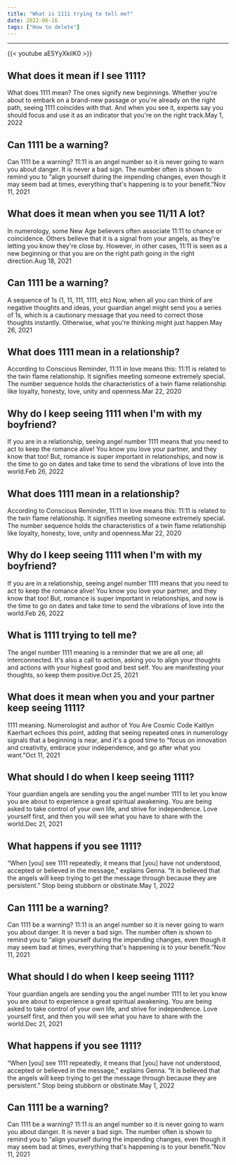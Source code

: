```yaml
---
title: "What is 1111 trying to tell me?"
date: 2022-06-16
tags: ["How to delete"]
---
```


---
{{< youtube aE5YyXkiIK0 >}}
## What does it mean if I see 1111?
What does 1111 mean? The ones signify new beginnings. Whether you're about to embark on a brand-new passage or you're already on the right path, seeing 1111 coincides with that. And when you see it, experts say you should focus and use it as an indicator that you're on the right track.May 1, 2022

## Can 1111 be a warning?
Can 1111 be a warning? 11:11 is an angel number so it is never going to warn you about danger. It is never a bad sign. The number often is shown to remind you to “align yourself during the impending changes, even though it may seem bad at times, everything that's happening is to your benefit.”Nov 11, 2021

## What does it mean when you see 11/11 A lot?
In numerology, some New Age believers often associate 11:11 to chance or coincidence. Others believe that it is a signal from your angels, as they're letting you know they're close by. However, in other cases, 11:11 is seen as a new beginning or that you are on the right path going in the right direction.Aug 18, 2021

## Can 1111 be a warning?
A sequence of 1s (1, 11, 111, 1111, etc) Now, when all you can think of are negative thoughts and ideas, your guardian angel might send you a series of 1s, which is a cautionary message that you need to correct those thoughts instantly. Otherwise, what you're thinking might just happen.May 26, 2021

## What does 1111 mean in a relationship?
According to Conscious Reminder, 11:11 in love means this: 11:11 is related to the twin flame relationship. It signifies meeting someone extremely special. The number sequence holds the characteristics of a twin flame relationship like loyalty, honesty, love, unity and openness.Mar 22, 2020

## Why do I keep seeing 1111 when I'm with my boyfriend?
If you are in a relationship, seeing angel number 1111 means that you need to act to keep the romance alive! You know you love your partner, and they know that too! But, romance is super important in relationships, and now is the time to go on dates and take time to send the vibrations of love into the world.Feb 26, 2022

## What does 1111 mean in a relationship?
According to Conscious Reminder, 11:11 in love means this: 11:11 is related to the twin flame relationship. It signifies meeting someone extremely special. The number sequence holds the characteristics of a twin flame relationship like loyalty, honesty, love, unity and openness.Mar 22, 2020

## Why do I keep seeing 1111 when I'm with my boyfriend?
If you are in a relationship, seeing angel number 1111 means that you need to act to keep the romance alive! You know you love your partner, and they know that too! But, romance is super important in relationships, and now is the time to go on dates and take time to send the vibrations of love into the world.Feb 26, 2022

## What is 1111 trying to tell me?
The angel number 1111 meaning is a reminder that we are all one; all interconnected. It's also a call to action, asking you to align your thoughts and actions with your highest good and best self. You are manifesting your thoughts, so keep them positive.Oct 25, 2021

## What does it mean when you and your partner keep seeing 1111?
1111 meaning. Numerologist and author of You Are Cosmic Code Kaitlyn Kaerhart echoes this point, adding that seeing repeated ones in numerology signals that a beginning is near, and it's a good time to "focus on innovation and creativity, embrace your independence, and go after what you want."Oct 11, 2021

## What should I do when I keep seeing 1111?
Your guardian angels are sending you the angel number 1111 to let you know you are about to experience a great spiritual awakening. You are being asked to take control of your own life, and strive for independence. Love yourself first, and then you will see what you have to share with the world.Dec 21, 2021

## What happens if you see 1111?
“When [you] see 1111 repeatedly, it means that [you] have not understood, accepted or believed in the message,” explains Genna. “It is believed that the angels will keep trying to get the message through because they are persistent.” Stop being stubborn or obstinate.May 1, 2022

## Can 1111 be a warning?
Can 1111 be a warning? 11:11 is an angel number so it is never going to warn you about danger. It is never a bad sign. The number often is shown to remind you to “align yourself during the impending changes, even though it may seem bad at times, everything that's happening is to your benefit.”Nov 11, 2021

## What should I do when I keep seeing 1111?
Your guardian angels are sending you the angel number 1111 to let you know you are about to experience a great spiritual awakening. You are being asked to take control of your own life, and strive for independence. Love yourself first, and then you will see what you have to share with the world.Dec 21, 2021

## What happens if you see 1111?
“When [you] see 1111 repeatedly, it means that [you] have not understood, accepted or believed in the message,” explains Genna. “It is believed that the angels will keep trying to get the message through because they are persistent.” Stop being stubborn or obstinate.May 1, 2022

## Can 1111 be a warning?
Can 1111 be a warning? 11:11 is an angel number so it is never going to warn you about danger. It is never a bad sign. The number often is shown to remind you to “align yourself during the impending changes, even though it may seem bad at times, everything that's happening is to your benefit.”Nov 11, 2021

